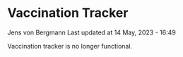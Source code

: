 Vaccination Tracker
================
Jens von Bergmann
Last updated at 14 May, 2023 - 16:49

Vaccination tracker is no longer functional.

